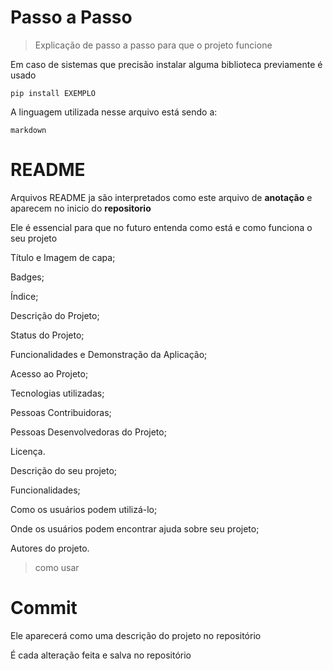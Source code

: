 <h1>Passo a Passo</h1>

> Explicação de passo a passo para que o projeto funcione

Em caso de sistemas que precisão instalar alguma biblioteca previamente é usado

```
pip install EXEMPLO
```

A linguagem utilizada nesse arquivo está sendo a:

```
markdown
```

# README



Arquivos README ja são interpretados como este arquivo de <b>anotação</b> e aparecem no inicio do <b>repositorio</b>

Ele é essencial para que no futuro entenda como está e como funciona o seu projeto

Título e Imagem de capa;

Badges;

Índice;

Descrição do Projeto;

Status do Projeto;

Funcionalidades e Demonstração da Aplicação;

Acesso ao Projeto;

Tecnologias utilizadas;

Pessoas Contribuidoras;

Pessoas Desenvolvedoras do Projeto;

Licença.

Descrição do seu projeto;

Funcionalidades;

Como os usuários podem utilizá-lo;

Onde os usuários podem encontrar ajuda sobre seu projeto;

Autores do projeto.

> como usar

# Commit

Ele aparecerá como uma descrição do projeto no repositório

É cada alteração feita e salva no repositório
